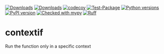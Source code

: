 [![Downloads](https://static.pepy.tech/badge/contextif/month)](https://pepy.tech/project/contextif)
[![Downloads](https://static.pepy.tech/badge/contextif)](https://pepy.tech/project/contextif)
[![codecov](https://codecov.io/gh/pomponchik/contextif/graph/badge.svg?token=eZ4eK6fkmx)](https://codecov.io/gh/pomponchik/contextif)
[![Test-Package](https://github.com/pomponchik/contextif/actions/workflows/tests_and_coverage.yml/badge.svg)](https://github.com/pomponchik/contextif/actions/workflows/tests_and_coverage.yml)
[![Python versions](https://img.shields.io/pypi/pyversions/contextif.svg)](https://pypi.python.org/pypi/contextif)
[![PyPI version](https://badge.fury.io/py/contextif.svg)](https://badge.fury.io/py/contextif)
[![Checked with mypy](http://www.mypy-lang.org/static/mypy_badge.svg)](http://mypy-lang.org/)
[![Ruff](https://img.shields.io/endpoint?url=https://raw.githubusercontent.com/astral-sh/ruff/main/assets/badge/v2.json)](https://github.com/astral-sh/ruff)

# contextif
Run the function only in a specific context

